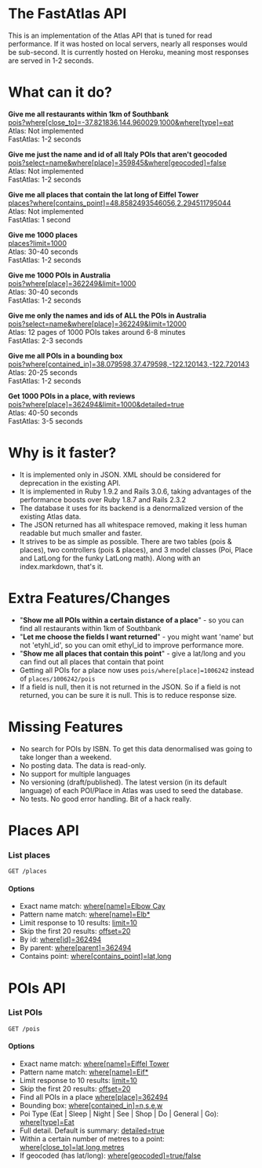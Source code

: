 The FastAtlas API
==================

This is an implementation of the Atlas API that is tuned for read performance. If it was hosted on local servers, nearly all responses would be sub-second.  It is currently hosted on Heroku, meaning most responses are served in 1-2 seconds.

What can it do?
==================================

**Give me all restaurants within 1km of Southbank**  
[pois?where[close_to]=-37.821836,144.960029,1000&where[type]=eat](/pois?where[close_to]=-37.821836,144.960029,1000&where[type]=eat)  
Atlas: Not implemented  
FastAtlas: 1-2 seconds

**Give me just the name and id of all Italy POIs that aren't geocoded**  
[pois?select=name&where[place]=359845&where[geocoded]=false](/pois?select=name&where[place]=359845&where[geocoded]=false)  
Atlas: Not implemented  
FastAtlas: 1-2 seconds

**Give me all places that contain the lat long of Eiffel Tower**  
[places?where[contains_point]=48.8582493546056,2.294511795044](/places?where[contains_point]=48.8582493546056,2.2945117950440)  
Atlas: Not implemented  
FastAtlas: 1 second

**Give me 1000 places**  
[places?limit=1000](/places?limit=1000)  
Atlas: 30-40 seconds  
FastAtlas: 1-2 seconds
  
**Give me 1000 POIs in Australia**  
[pois?where[place]=362249&limit=1000](/pois?where[place]=362249&limit=1000)  
Atlas: 30-40 seconds  
FastAtlas: 1-2 seconds

**Give me only the names and ids of ALL the POIs in Australia**  
[pois?select=name&where[place]=362249&limit=12000](/pois?select=name&where[place]=362249&limit=12000)  
Atlas: 12 pages of 1000 POIs takes around 6-8 minutes  
FastAtlas: 2-3 seconds
   
**Give me all POIs in a bounding box**  
[pois?where[contained_in]=38.079598,37.479598,-122.120143,-122.720143](/pois?where[contained_in]=38.079598,37.479598,-122.120143,-122.720143)  
Atlas: 20-25 seconds  
FastAtlas: 1-2 seconds

**Get 1000 POIs in a place, with reviews**  
[pois?where[place]=362494&limit=1000&detailed=true](/pois?where[place]=362494&limit=1000&detailed=true)  
Atlas: 40-50 seconds  
FastAtlas: 3-5 seconds

Why is it faster?
===============
* It is implemented only in JSON. XML should be considered for deprecation in the existing API.
* It is implemented in Ruby 1.9.2 and Rails 3.0.6, taking advantages of the performance boosts over Ruby 1.8.7 and Rails 2.3.2
* The database it uses for its backend is a denormalized version of the existing Atlas data.  
* The JSON returned has all whitespace removed, making it less human readable but much smaller and faster.
* It strives to be as simple as possible. There are two tables (pois & places), two controllers (pois & places), and 3 model classes (Poi, Place and LatLong for the funky LatLong math). Along with an index.markdown, that's it.

Extra Features/Changes
======================
* "**Show me all POIs within a certain distance of a place**" - so you can find all restaurants within 1km of Southbank
* "**Let me choose the fields I want returned**" - you might want 'name' but not 'etyhl_id', so you can omit ethyl_id to improve performance more.
* "**Show me all places that contain this point**" - give a lat/long and you can find out all places that contain that point
* Getting all POIs for a place now uses `pois/where[place]=1006242` instead of `places/1006242/pois`
* If a field is null, then it is not returned in the JSON.  So if a field is not returned, you can be sure it is null.  This is to reduce response size.

Missing Features
================
* No search for POIs by ISBN. To get this data denormalised was going to take longer than a weekend.
* No posting data.  The data is read-only.
* No support for multiple languages
* No versioning (draft/published).  The latest version (in its default language) of each POI/Place in Atlas was used to seed the database.
* No tests. No good error handling.  Bit of a hack really.

Places API
==========

### List places

    GET /places

#### Options

* Exact name match: [where\[name\]=Elbow Cay](/places?where[name]=Elbow%20Cay)
* Pattern name match: [where\[name\]=Elb\*](/places?where[name]=Elb*)
* Limit response to 10 results: [limit=10](/places?limit=10)
* Skip the first 20 results: [offset=20](/places?offset=20)
* By id: [where\[id\]=362494](/places?where[id]=362494)
* By parent: [where\[parent\]=362494](/places?where[parent]=362494)
* Contains point: [where\[contains\_point\]=lat,long](/places?where[contains_point]=48.8582493546056,2.294511795044)

POIs API
========

### List POIs
    
    GET /pois
    
#### Options

* Exact name match: [where\[name\]=Eiffel Tower](/pois?where[name]=Eiffel%20Tower)
* Pattern name match: [where\[name\]=Eif\*](/pois?where[name]=Eif*)
* Limit response to 10 results: [limit=10](/pois?limit=10)
* Skip the first 20 results: [offset=20](/pois?offset=20)
* Find all POIs in a place [where\[place\]=362494](/pois?where[place]=362494)
* Bounding box: [where\[contained\_in\]=n,s,e,w](/pois?where[bounding_box]=50,40,20,-20)
* Poi Type (Eat | Sleep | Night | See | Shop | Do | General | Go): [where\[type\]=Eat](/pois?where[type]=Eat)
* Full detail. Default is summary: [detailed=true](/pois?limit=10&detailed=true)
* Within a certain number of metres to a point: [where\[close\_to\]=lat,long,metres](/pois?where[close_to]=-37.821836,144.960029,1000)
* If geocoded (has lat/long): [where\[geocoded\]=true/false](pois?where[geocoded]=false)
